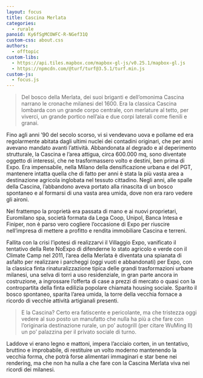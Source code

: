 ```yaml
---
layout: focus
title: Cascina Merlata
categories:
  - rurale
panoid: Ky6fSgMCOWFC-R-NGef31Q
custom-css: about.css
authors:
  - offtopic
custom-libs:
  - https://api.tiles.mapbox.com/mapbox-gl-js/v0.25.1/mapbox-gl.js
  - https://npmcdn.com/@turf/turf@3.5.1/turf.min.js
custom-js:
  - focus.js
---
```

> Del bosco della Merlata, dei suoi briganti e dell’omonima Cascina narrano le cronache milanesi del 1600. Era la classica Cascina lombarda con un grande corpo centrale, con merlature al tetto, per viverci, un grande portico nell’aia e due corpi laterali come fienili e granai.

Fino agli anni ’90 del secolo scorso, vi si vendevano uova e pollame ed era regolarmente abitata dagli ultimi nuclei dei contadini originari, che per anni avevano mandato avanti l’attività. Abbandonata al degrado e al deperimento strutturale, la Cascina e l’area attigua, circa 600.000 mq, sono diventate oggetto di interessi, che ne trasformassero volto e destini, ben prima di Expo. Era impensabile, nella Milano della densificazione urbana e del PGT, mantenere intatta quella che di fatto per anni è stata la più vasta area a destinazione agricola inglobata nel tessuto cittadino. Negli anni, alle spalle della Cascina, l’abbandono aveva portato alla rinascita di un bosco spontaneo e al formarsi di una vasta area umida, dove non era raro vedere gli aironi.

Nel frattempo la proprietà era passata di mano e ai nuovi proprietari, Euromilano spa, società formata da Lega Coop, Unipol, Banca Intesa e Finiper, non è parso vero cogliere l’occasione di Expo per riuscire nell’impresa di mettere a profitto e rendita immobiliare Cascina e terreni.

Fallita con la crisi l’ipotesi di realizzarvi il Villaggio Expo, vanificato il tentativo della Rete NoExpo di difenderne lo stato agricolo e verde con il Climate Camp nel 2011, l’area della Merlata è diventata una spianata di asfalto per realizzare i parcheggi (oggi vuoti e abbandonati) per Expo, con la classica finta rinaturalizzazione tipica delle grandi trasformazioni urbane milanesi, una selva di torri a uso residenziale, in gran parte ancora in costruzione, a ingrossare l’offerta di case a prezzi di mercato o quasi con la contropartita della finta edilizia popolare chiamata housing sociale. Sparito il bosco spontaneo, sparita l’area umida, la torre della vecchia fornace a ricordo di vecchie attività artigianali presenti.

> E la Cascina? Certo era fatiscente e pericolante, ma che tristezza oggi vedere al suo posto un manufatto che nulla ha più a che fare con l’originaria destinazione rurale, un po’ autogrill (per citare WuMing II) un po’ palazzina per il privato sociale di turno.

Laddove vi erano legno e mattoni, impera l’acciaio corten, in un tentativo, bruttino e improbabile, di restituire un volto moderno mantenendo la vecchia forma, che potrà forse alimentari immaginari e star bene nei rendering, ma che non ha nulla a che fare con la Cascina Merlata viva nei ricordi dei milanesi.

